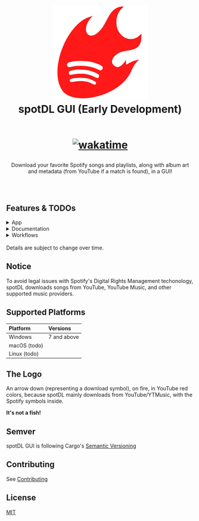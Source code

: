 <h1 align="center">
  <br />
  <img width="256px" height="256px" src="assets/icons/128x128@2x.png" />
  <br />
  spotDL GUI (Early Development)
  <br />
  <br />
  
[![wakatime](https://wakatime.com/badge/user/41c7b3a0-cdec-4bfa-878d-91749cfc2273/project/cc0f66d6-62aa-40c4-9827-90326d664d19.svg)](https://wakatime.com/badge/user/41c7b3a0-cdec-4bfa-878d-91749cfc2273/project/cc0f66d6-62aa-40c4-9827-90326d664d19)

</h1>

<p align="center">
Download your favorite Spotify songs and playlists, along with album art and metadata (from YouTube if a match is found), in a GUI!
</p>

<br />
<br />

## Features & TODOs

<details>
  <summary>App</summary>

* [ ] Use Spotify API
  * [ ] Search
    * [ ] By title
    * [ ] By artist
    * [ ] By playlist
    * [ ] By album
  * [ ] Download
    * [ ] By song
    * [ ] By artist
    * [ ] By playlist
    * [ ] By album
  * [ ] Recommendations (User API key)
* [ ] spotDL integration
  * [ ] Start app with `spotdl app`
  * [x] spotDL binaries sidecar
    * [x] All platforms
      * [x] Windows
      * [x] Darwin
      * [x] Linux
  * [ ] spotDL auth options (optional)
    * [ ] `--user-auth`
    * [ ] `--client-id`
    * [ ] `--client-secret`
    * [ ] `--auth-token`
  * [ ] spotDL download options
    * [ ] `--audio-providers`
    * [ ] `--lyrics-providers`
    * [ ] `--output`
    * [ ] `--output-dir`
    * [ ] `--bitrate`
    * [ ] `--threads`
    * [ ] `--format`
    * [ ] `--save-file`
    * [ ] `--preload`
    * [ ] `--m3u`
    * [ ] `--overwrite`
    * [ ] `--ytm-data`
    * [ ] `--generate-lrc`
    * [ ] `--force-update-metadata`
* [ ] Standalone (package spotDL binaries, and ffmpeg)
* [ ] Dependant (use installed spotDL CLI, and ffmpeg)
  * [ ] Check if spotDL installed, download if not
  * [ ] Check if ffmpeg installed, download if not
* [ ] Views
  * [x] Custom titlebar in Windows/Linux
  * [ ] Accelerators (macro shortcuts)
  * [ ] Window menu
    * [x] File
      * [x] Open download folder
      * [x] Select download folder
      * [x] Exit
    * [x] View
      * [x] Toggle developer tools
    * [x] Window
      * [x] Minimize
      * [x] Always on top
    * [ ] Help
      * [x] Documentations
      * [ ] Release notes
      * [x] Report issue
      * [x] Join us on Discord
      * [ ] Check for updates
      * [x] About
  * [x] Custom "about" window
  * [ ] Sidenavbar
  * [ ] Search page
  * [ ] Download queue page
  * [ ] Context menu

</details>

<details>
  <summary>Documentation</summary>

* [ ] Installation
* [ ] Usage
* [ ] FAQ
* [ ] Open-source notices
* [ ] Code documentation (JSDoc, Rust)
* [ ] Contributing guidelines
* [ ] Github wiki
</details>

<details>
  <summary>Workflows</summary>

* [ ] Release
* [ ] Format code on dev push
</details>

<br />
Details are subject to change over time.

## Notice

To avoid legal issues with Spotify's Digital Rights Management techonology, spotDL downloads songs from YouTube, YouTube Music, and other supported music providers.

## Supported Platforms

| Platform     | Versions    |
| :----------- | :---------- |
| Windows      | 7 and above |
| macOS (todo) |             |
| Linux (todo) |             |

## The Logo

An arrow down (representing a download symbol), on fire, in YouTube red colors, because spotDL mainly downloads from YouTube/YTMusic, with the Spotify symbols inside.

<b>It's not a fish!</b>

## Semver

spotDL GUI is following Cargo's [Semantic Versioning](https://doc.rust-lang.org/cargo/reference/semver.html#semver-compatibility)

## Contributing

See [Contributing](Contributing.md)

## License

[MIT](LICENSE)
